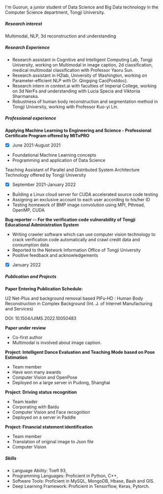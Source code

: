 I'm Guorun, a junior student of Data Science and Big Data technology in the Computer Science department, Tongji University.



##### Research interest

Multimodal, NLP, 3d reconstruction and understanding

##### Research Experience

- Research assistant in Cognitive and Intelligent Computing Lab, Tongji University, working on Multimodal in image caption, 2d classification, medical multimodal classification with Professor Yaoru Sun.
- Research assistant in H2lab, University of Washington, working on Parameter-efficient NLP with Dr. Qingqing Cao(Postdoc).
- Research intern in context.ai with faculties of Imperial College,  working on 3d NerFs and understanding with Lucia Specia and Viktoriia Sharmanska.
- Robustness of human body reconstruction and segmentation method in Tongji University, working with Professor Kuo-yi Lin.



##### Professional experience

 **Applying Machine Learning to Engineering and Science - Professional Certificate Program offered by MITxPRO**

- [x] June 2021-August 2021

- Foundational Machine Learning concepts
- Programming and application of Data Science

Teaching Assistant of  Parallel and Distributed System Architecture Technology offered by Tongji University

- [x] September 2021-January 2022
- Building a Linux cloud server for CUDA accelerated source code testing
- Assigning an exclusive account to each user according to his/her ID
- Testing homework of BMP image convolution using MPI, Pthread, OpenMP, CUDA

**Bug reporter -- For the verification code vulnerability of Tongji Educational Administration System**

- Writing crawler software which can use computer vision technology to crack verification code automatically and crawl credit data and consumption data
- Reported to the Network Information Office of Tongji University
- Positive feedback and acknowledgements

- [x] January 2022

##### Publication and Projects

**Paper Entering Publication Schedule:** 

U2 Net-Plus and background removal based PIFu-HD : Human Body Reconstruction in Complex Background (Int. J. of Internet Manufacturing and Services)

DOI: 10.1504/IJIMS.2022.10050483 



**Paper under review**

- Co-first author                                                         
- Multimodal is involved about image caption.



**Project: Intelligent Dance Evaluation and Teaching Mode based on Pose Estimation**                                                                                                                             

- Team member  
- Have won many awards
- Computer Vision and OpenPose
- Deployed on a large server in Pudong, Shanghai



**Project: Driving status recognition**

- Team leader
- Corporating with Baidu
- Computer Vision and Face recognition
- Deployed on a server in Paddle



**Project: Financial statement identification**

- Team member    
- Translation of original image to Json file
- Computer Vision



##### Skills

- Language Ability: Toefl 93,
- Programming Languages: Proficient in Python, C++,
- Software Tools: Proficient in MySQL, MongoDB, Hbase, Bash and GIS.
- Deep Learning Framework: Proficient in Tensorflow, Keras, Pytorch.



